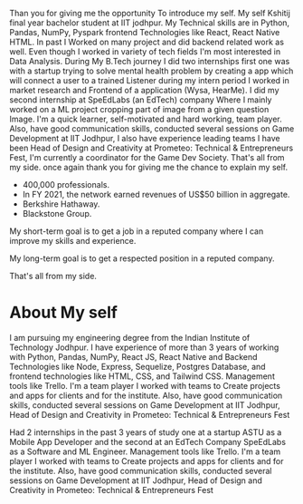 
Than you for giving me the opportunity To introduce my self. My self Kshitij final year bachelor student at IIT jodhpur. My Technical skills are in Python, Pandas, NumPy, Pyspark frontend Technologies like React, React Native HTML. In past I Worked on many project and did backend related work as well. Even though I worked in variety of tech fields I'm most interested in Data Analysis. During My B.Tech journey I did two internships first one was with a startup trying to solve mental health problem by creating a app which will connect a user to a trained Listener during my intern period I worked in market research and Frontend of a application (Wysa, HearMe). I did my second internship at SpeEdLabs (an EdTech) company Where I mainly worked on a ML project cropping part of image from a given question Image. I'm a quick learner, self-motivated and hard working, team player. Also, have good communication skills, conducted several sessions on Game Development at IIT Jodhpur, I also have experience leading teams I have been Head of Design and Creativity at Prometeo: Technical & Entrepreneurs Fest, I'm currently a coordinator for the Game Dev Society. That's all from my side. once again thank you for giving me the chance to explain my self.

- 400,000 professionals.
- In FY 2021, the network earned revenues of US$50 billion in aggregate.
- Berkshire Hathaway.
- Blackstone Group.

My short-term goal is to get a job in a reputed company where I can improve my skills and experience.

My long-term goal is to get a respected position in a reputed company.

That's all from my side.



# About My self
I am pursuing my engineering degree from the Indian Institute of Technology Jodhpur. I have experience of more than 3 years of working with Python, Pandas, NumPy, React JS, React Native and Backend Technologies like Node, Express, Sequelize, Postgres Database, and frontend technologies like HTML, CSS, and Tailwind CSS. Management tools like Trello. I'm a team player I worked with teams to Create projects and apps for clients and for the institute. Also, have good communication skills, conducted several sessions on Game Development at IIT Jodhpur, Head of Design and Creativity in Prometeo: Technical & Entrepreneurs Fest 

Had 2 internships in the past 3 years of study one at a startup ASTU as a Mobile App Developer and the second at an EdTech Company SpeEdLabs as a Software and ML Engineer. Management tools like Trello. I'm a team player I worked with teams to Create projects and apps for clients and for the institute. Also, have good communication skills, conducted several sessions on Game Development at IIT Jodhpur, Head of Design and Creativity in Prometeo: Technical & Entrepreneurs Fest
